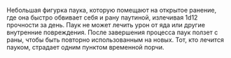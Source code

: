 Небольшая фигурка паука, которую помещают на открытое ранение, где она быстро обвивает себя и рану паутиной, излечивая 1d12 прочности за день. Паук не может лечить урон от яда или другие внутренние повреждения. После завершения процесса паук ползет с раны, чтобы быть повторно использованным на новых. Тот, кто лечится пауком, страдает одним пунктом временной порчи.
